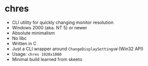 # chres
- CLI utility for quickly changing monitor resolution
- Windows 2000 (aka. NT 5) or newer
- Absolute minimalism
- No libc
- Written in C
- Just a CLI wrapper around `ChangeDisplaySettingsW` (Win32 API)
- Usage: `chres 1920x1080`
- Minimal build learned from skeeto
